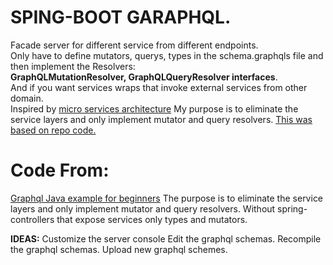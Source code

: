 # SPING-BOOT GARAPHQL.

Facade server for different service from different endpoints.  
Only have to define mutators, querys, types in the schema.graphqls file and then implement the Resolvers:  
**GraphQLMutationResolver, GraphQLQueryResolver interfaces**.  
And if you want services wraps that invoke external services from other domain.  
Inspired by [micro services architecture](https://itnext.io/graphql-in-a-microservices-architecture-d17922b886eb)
My purpose is to eliminate the service layers and only implement mutator and query resolvers.
[This was based on repo code.](https://github.com/swathisprasad/graphql-with-spring-boot) 

# Code From: 
[Graphql Java example for beginners](https://dzone.com/articles/a-beginners-guide-to-graphql-with-spring-boot)
The purpose is to eliminate the service layers and only implement mutator and query resolvers.
Without spring-controllers that expose services only types and mutators.

**IDEAS:** 
Customize the server console
Edit the graphql schemas.
Recompile the graphql schemas.
Upload new graphql schemes.

